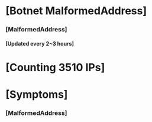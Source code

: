 # [Botnet MalformedAddress]
### [MalformedAddress]
#### [Updated every 2~3 hours]

# [Counting 3510 IPs]

# [Symptoms] 
###   [MalformedAddress]
